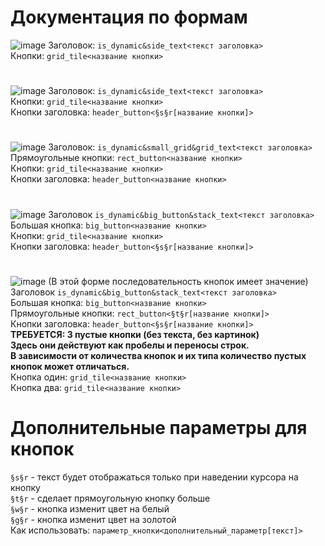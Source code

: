 # Документация по формам

![image](https://user-images.githubusercontent.com/83061703/202968771-69dcac6e-205f-4d0b-bd6f-38198fb78852.png)
Заголовок: ```is_dynamic&side_text<текст заголовка>```  
Кнопки: ```grid_tile<название кнопки>```  

# 
![image](https://user-images.githubusercontent.com/83061703/202969365-f4f1c063-3146-428f-8402-1bbefa8def25.png)
Заголовок: ```is_dynamic&side_text<текст заголовка>```  
Кнопки: ```grid_tile<название кнопки>```  
Кнопки заголовка: ```header_button<§s§r[название кнопки]>```

# 
![image](https://user-images.githubusercontent.com/83061703/202970775-5119837d-e7a3-408d-98c5-4c317bb5c952.png)
Заголовок: ```is_dynamic&small_grid&grid_text<текст заголовка>```  
Прямоугольные кнопки: ```rect_button<название кнопки>```  
Кнопки: ```grid_tile<название кнопки>```  
Кнопки заголовка: ```header_button<название кнопки>```

# 
![image](https://user-images.githubusercontent.com/83061703/202971792-a61ab216-ecb8-4f3e-8be0-fb90713ed039.png)
Заголовок ```is_dynamic&big_button&stack_text<текст заголовка>```  
Большая кнопка: ```big_button<название кнопки>```  
Кнопки: ```grid_tile<название кнопки>```  
Кнопки заголовка: ```header_button<§s§r[название кнопки]>```

# 
![image](https://user-images.githubusercontent.com/83061703/202972785-25ecf8d1-244a-4d98-9712-4430d29a5d07.png)
(В этой форме последовательность кнопок имеет значение)  
Заголовок ```is_dynamic&big_button&stack_text<текст заголовка>```  
Большая кнопка: ```big_button<название кнопки>```  
Прямоугольные кнопки: ```rect_button<§t§r[название кнопки]>```  
Кнопки заголовка: ```header_button<§s§r[название кнопки]>```  
**ТРЕБУЕТСЯ: 3 пустые кнопки (без текста, без картинок)**  
**Здесь они действуют как пробелы и переносы строк.**  
**В зависимости от количества кнопок и их типа количество пустых кнопок может отличаться.**  
Кнопка один: ```grid_tile<название кнопки>```  
Кнопка два: ```grid_tile<название кнопки>```  

  
# Дополнительные параметры для кнопок
```§s§r``` - текст будет отображаться только при наведении курсора на кнопку  
```§t§r``` - сделает прямоугольную кнопку больше  
```§w§r``` - кнопка изменит цвет на белый  
```§g§r``` - кнопка изменит цвет на золотой  
Как использовать: ```параметр_кнопки<дополнительный_параметр[текст]>```
